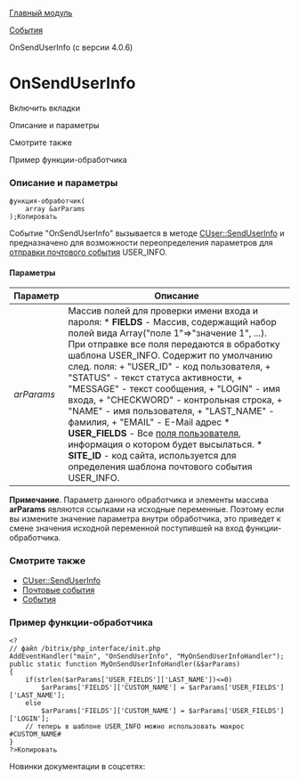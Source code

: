 [Главный модуль](/api_help/main/index.php)

[События](/api_help/main/events/index.php)

OnSendUserInfo (с версии 4.0.6)

OnSendUserInfo
==============

Включить вкладки

Описание и параметры

Смотрите также

Пример функции-обработчика

### Описание и параметры

```
функция-обработчик(
	array &arParams
);Копировать
```

Событие "OnSendUserInfo" вызывается в методе [CUser::SendUserInfo](/api_help/main/reference/cuser/senduserinfo.php) и предназначено для возможности переопределения параметров для [отправки почтового события](/api_help/main/general/mailevents.php) USER\_INFO.

#### Параметры

| Параметр | Описание |
| --- | --- |
| *arParams* | Массив полей для проверки имени входа и пароля:  * **FIELDS** - Массив, содержащий набор полей вида Array("поле 1"=>"значение 1", ...). При отправке все поля передаются в обработку шаблона USER\_INFO. Содержит по умолчанию след. поля:  + "USER\_ID" - код пользователя, + "STATUS" - текст статуса активности, + "MESSAGE" - текст сообщения, + "LOGIN" - имя входа, + "CHECKWORD" - контрольная строка, + "NAME" - имя пользователя, + "LAST\_NAME" - фамилия, + "EMAIL" - E-Mail адрес  * **USER\_FIELDS** - Все [поля пользователя](/api_help/main/reference/cuser/index.php), информация о котором будет высылаться. * **SITE\_ID** - код сайта, используется для определения шаблона почтового события USER\_INFO. |

**Примечание**. Параметр данного обработчика и элементы массива **arParams** являются ссылками на исходные переменные. Поэтому если вы измените значение параметра внутри обработчика, это приведет к смене значения исходной переменной поступившей на вход функции-обработчика.

### Смотрите также

* [CUser::SendUserInfo](/api_help/main/reference/cuser/senduserinfo.php)
* [Почтовые события](/api_help/main/general/mailevents.php)
* [События](http://dev.1c-bitrix.ru/learning/course/index.php?COURSE_ID=43&LESSON_ID=3493)

### Пример функции-обработчика

```
<? 
// файл /bitrix/php_interface/init.php 
AddEventHandler("main", "OnSendUserInfo", "MyOnSendUserInfoHandler"); 
public static function MyOnSendUserInfoHandler(&$arParams) 
{ 
	if(strlen($arParams['USER_FIELDS']['LAST_NAME'])<=0) 
		$arParams['FIELDS']['CUSTOM_NAME'] = $arParams['USER_FIELDS']['LAST_NAME']; 
	else 
		$arParams['FIELDS']['CUSTOM_NAME'] = $arParams['USER_FIELDS']['LOGIN']; 
	// теперь в шаблоне USER_INFO можно использовать макрос #CUSTOM_NAME# 
} 
?>Копировать
```

Новинки документации в соцсетях: